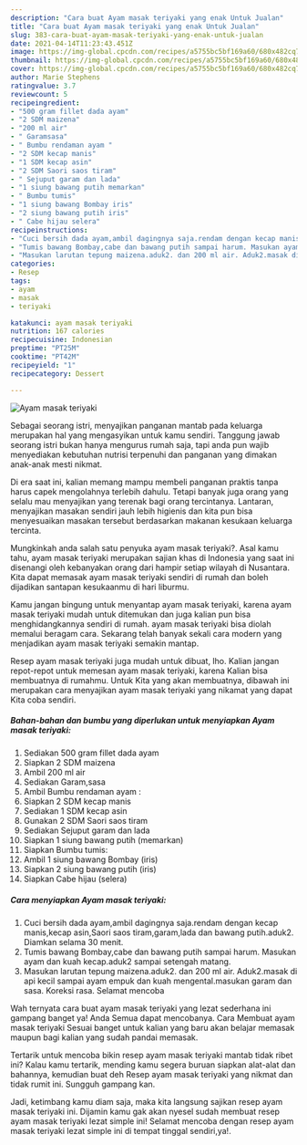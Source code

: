```yaml
---
description: "Cara buat Ayam masak teriyaki yang enak Untuk Jualan"
title: "Cara buat Ayam masak teriyaki yang enak Untuk Jualan"
slug: 383-cara-buat-ayam-masak-teriyaki-yang-enak-untuk-jualan
date: 2021-04-14T11:23:43.451Z
image: https://img-global.cpcdn.com/recipes/a5755bc5bf169a60/680x482cq70/ayam-masak-teriyaki-foto-resep-utama.jpg
thumbnail: https://img-global.cpcdn.com/recipes/a5755bc5bf169a60/680x482cq70/ayam-masak-teriyaki-foto-resep-utama.jpg
cover: https://img-global.cpcdn.com/recipes/a5755bc5bf169a60/680x482cq70/ayam-masak-teriyaki-foto-resep-utama.jpg
author: Marie Stephens
ratingvalue: 3.7
reviewcount: 5
recipeingredient:
- "500 gram fillet dada ayam"
- "2 SDM maizena"
- "200 ml air"
- " Garamsasa"
- " Bumbu rendaman ayam "
- "2 SDM kecap manis"
- "1 SDM kecap asin"
- "2 SDM Saori saos tiram"
- " Sejuput garam dan lada"
- "1 siung bawang putih memarkan"
- " Bumbu tumis"
- "1 siung bawang Bombay iris"
- "2 siung bawang putih iris"
- " Cabe hijau selera"
recipeinstructions:
- "Cuci bersih dada ayam,ambil dagingnya saja.rendam dengan kecap manis,kecap asin,Saori saos tiram,garam,lada dan bawang putih.aduk2. Diamkan selama 30 menit."
- "Tumis bawang Bombay,cabe dan bawang putih sampai harum. Masukan ayam dan kuah kecap.aduk2 sampai setengah matang."
- "Masukan larutan tepung maizena.aduk2. dan 200 ml air. Aduk2.masak di api kecil sampai ayam empuk dan kuah mengental.masukan garam dan sasa. Koreksi rasa. Selamat mencoba"
categories:
- Resep
tags:
- ayam
- masak
- teriyaki

katakunci: ayam masak teriyaki 
nutrition: 167 calories
recipecuisine: Indonesian
preptime: "PT25M"
cooktime: "PT42M"
recipeyield: "1"
recipecategory: Dessert

---
```



![Ayam masak teriyaki](https://img-global.cpcdn.com/recipes/a5755bc5bf169a60/680x482cq70/ayam-masak-teriyaki-foto-resep-utama.jpg)

Sebagai seorang istri, menyajikan panganan mantab pada keluarga merupakan hal yang mengasyikan untuk kamu sendiri. Tanggung jawab seorang istri bukan hanya mengurus rumah saja, tapi anda pun wajib menyediakan kebutuhan nutrisi terpenuhi dan panganan yang dimakan anak-anak mesti nikmat.

Di era  saat ini, kalian memang mampu membeli panganan praktis tanpa harus capek mengolahnya terlebih dahulu. Tetapi banyak juga orang yang selalu mau menyajikan yang terenak bagi orang tercintanya. Lantaran, menyajikan masakan sendiri jauh lebih higienis dan kita pun bisa menyesuaikan masakan tersebut berdasarkan makanan kesukaan keluarga tercinta. 



Mungkinkah anda salah satu penyuka ayam masak teriyaki?. Asal kamu tahu, ayam masak teriyaki merupakan sajian khas di Indonesia yang saat ini disenangi oleh kebanyakan orang dari hampir setiap wilayah di Nusantara. Kita dapat memasak ayam masak teriyaki sendiri di rumah dan boleh dijadikan santapan kesukaanmu di hari liburmu.

Kamu jangan bingung untuk menyantap ayam masak teriyaki, karena ayam masak teriyaki mudah untuk ditemukan dan juga kalian pun bisa menghidangkannya sendiri di rumah. ayam masak teriyaki bisa diolah memalui beragam cara. Sekarang telah banyak sekali cara modern yang menjadikan ayam masak teriyaki semakin mantap.

Resep ayam masak teriyaki juga mudah untuk dibuat, lho. Kalian jangan repot-repot untuk memesan ayam masak teriyaki, karena Kalian bisa membuatnya di rumahmu. Untuk Kita yang akan membuatnya, dibawah ini merupakan cara menyajikan ayam masak teriyaki yang nikamat yang dapat Kita coba sendiri.

<!--inarticleads1-->

##### Bahan-bahan dan bumbu yang diperlukan untuk menyiapkan Ayam masak teriyaki:

1. Sediakan 500 gram fillet dada ayam
1. Siapkan 2 SDM maizena
1. Ambil 200 ml air
1. Sediakan  Garam,sasa
1. Ambil  Bumbu rendaman ayam :
1. Siapkan 2 SDM kecap manis
1. Sediakan 1 SDM kecap asin
1. Gunakan 2 SDM Saori saos tiram
1. Sediakan  Sejuput garam dan lada
1. Siapkan 1 siung bawang putih (memarkan)
1. Siapkan  Bumbu tumis:
1. Ambil 1 siung bawang Bombay (iris)
1. Siapkan 2 siung bawang putih (iris)
1. Siapkan  Cabe hijau (selera)




<!--inarticleads2-->

##### Cara menyiapkan Ayam masak teriyaki:

1. Cuci bersih dada ayam,ambil dagingnya saja.rendam dengan kecap manis,kecap asin,Saori saos tiram,garam,lada dan bawang putih.aduk2. Diamkan selama 30 menit.
1. Tumis bawang Bombay,cabe dan bawang putih sampai harum. Masukan ayam dan kuah kecap.aduk2 sampai setengah matang.
1. Masukan larutan tepung maizena.aduk2. dan 200 ml air. Aduk2.masak di api kecil sampai ayam empuk dan kuah mengental.masukan garam dan sasa. Koreksi rasa. Selamat mencoba




Wah ternyata cara buat ayam masak teriyaki yang lezat sederhana ini gampang banget ya! Anda Semua dapat mencobanya. Cara Membuat ayam masak teriyaki Sesuai banget untuk kalian yang baru akan belajar memasak maupun bagi kalian yang sudah pandai memasak.

Tertarik untuk mencoba bikin resep ayam masak teriyaki mantab tidak ribet ini? Kalau kamu tertarik, mending kamu segera buruan siapkan alat-alat dan bahannya, kemudian buat deh Resep ayam masak teriyaki yang nikmat dan tidak rumit ini. Sungguh gampang kan. 

Jadi, ketimbang kamu diam saja, maka kita langsung sajikan resep ayam masak teriyaki ini. Dijamin kamu gak akan nyesel sudah membuat resep ayam masak teriyaki lezat simple ini! Selamat mencoba dengan resep ayam masak teriyaki lezat simple ini di tempat tinggal sendiri,ya!.

